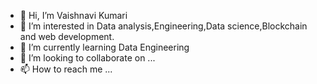 - 👋 Hi, I’m Vaishnavi Kumari
- 👀 I’m interested in Data analysis,Engineering,Data science,Blockchain and web development.
- 🌱 I’m currently learning Data Engineering
- 💞️ I’m looking to collaborate on ...
- 📫 How to reach me ...

<!---
Vaishnavi-eng137/Vaishnavi-eng137 is a ✨ special ✨ repository because its `README.md` (this file) appears on your GitHub profile.
You can click the Preview link to take a look at your changes.
--->
